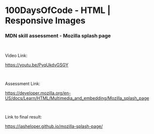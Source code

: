 # 100DaysOfCode - HTML | Responsive Images

### MDN skill assessment - Mozilla splash page 
<br />

Video Link:

https://youtu.be/PyqUkdvGSGY

<br />

Assessment Link:

https://developer.mozilla.org/en-US/docs/Learn/HTML/Multimedia_and_embedding/Mozilla_splash_page


<br />

Link to final result:

https://jasheloper.github.io/mozilla-splash-page/
